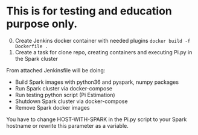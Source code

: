 # This is for testing and education purpose only.
0) Create Jenkins docker container with needed plugins 
  `docker build -f Dockerfile .`
1) Create a task for clone repo, creating containers and executing Pi.py in the Spark cluster 

 From attached Jenkinsfile will be doing:
* Build Spark images with python36 and pyspark, numpy packages
* Run Spark cluster via docker-compose
* Run testing python script (Pi Estimation)
* Shutdown Spark cluster via docker-compose
* Remove Spark docker images

You have to change HOST-WITH-SPARK in the Pi.py script to your Spark hostname or rewrite this parameter as a variable.
